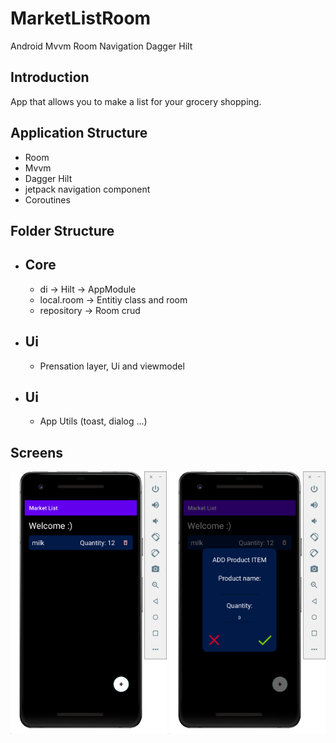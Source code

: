 # MarketListRoom
Android Mvvm Room  Navigation Dagger Hilt

## Introduction

App that allows you to make a list for your grocery shopping.

## Application Structure

* Room
* Mvvm
* Dagger Hilt
* jetpack navigation component
* Coroutines

## Folder Structure

* Core
  -
  * di -> Hilt -> AppModule 
  * local.room -> Entitiy class and room
  * repository -> Room crud 
* Ui
  -
  * Prensation layer, Ui and viewmodel
* Ui
  -
  * App Utils (toast, dialog ...)

## Screens

<img src="https://github.com/UtkuGlsvn/MarketListRoom/blob/main/img/ss.png" alt="drawing" width="250"/>

<img src="https://github.com/UtkuGlsvn/MarketListRoom/blob/main/img/ss2.png" alt="drawing" width="250"/>
